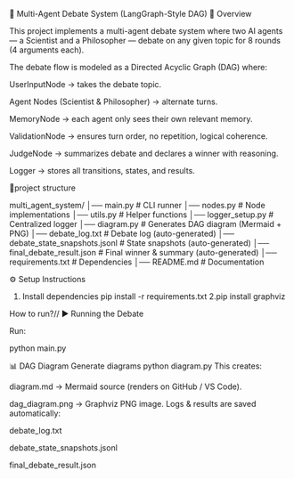 🧠 Multi-Agent Debate System (LangGraph-Style DAG)
📌 Overview

This project implements a multi-agent debate system where two AI agents — a Scientist and a Philosopher — debate on any given topic for 8 rounds (4 arguments each).

The debate flow is modeled as a Directed Acyclic Graph (DAG) where:

UserInputNode → takes the debate topic.

Agent Nodes (Scientist & Philosopher) → alternate turns.

MemoryNode → each agent only sees their own relevant memory.

ValidationNode → ensures turn order, no repetition, logical coherence.

JudgeNode → summarizes debate and declares a winner with reasoning.

Logger → stores all transitions, states, and results.


📂project structure

multi_agent_system/
│── main.py                       # CLI runner
│── nodes.py                      # Node implementations
│── utils.py                      # Helper functions
│── logger_setup.py                # Centralized logger
│── diagram.py                    # Generates DAG diagram (Mermaid + PNG)
│── debate_log.txt                 # Debate log (auto-generated)
│── debate_state_snapshots.jsonl   # State snapshots (auto-generated)
│── final_debate_result.json       # Final winner & summary (auto-generated)
│── requirements.txt               # Dependencies
│── README.md                      # Documentation


⚙️ Setup Instructions
1. Install dependencies
pip install -r requirements.txt
2.pip install graphviz

How to run?//
▶️ Running the Debate

Run:

python main.py 

📊 DAG Diagram
Generate diagrams
python diagram.py
This creates:

diagram.md → Mermaid source (renders on GitHub / VS Code).

dag_diagram.png → Graphviz PNG image.
Logs & results are saved automatically:

debate_log.txt

debate_state_snapshots.jsonl

final_debate_result.json